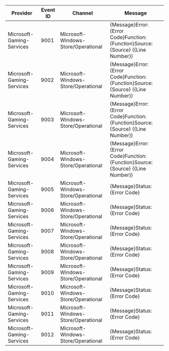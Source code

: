 Provider                   |  Event ID  |  Channel                              |  Message
---------------------------|------------|---------------------------------------|----------------------------------------------------------------------------------
Microsoft-Gaming-Services  |  9001      |  Microsoft-Windows-Store/Operational  |  {Message}Error: {Error Code}Function: {Function}Source: {Source} ({Line Number})
Microsoft-Gaming-Services  |  9002      |  Microsoft-Windows-Store/Operational  |  {Message}Error: {Error Code}Function: {Function}Source: {Source} ({Line Number})
Microsoft-Gaming-Services  |  9003      |  Microsoft-Windows-Store/Operational  |  {Message}Error: {Error Code}Function: {Function}Source: {Source} ({Line Number})
Microsoft-Gaming-Services  |  9004      |  Microsoft-Windows-Store/Operational  |  {Message}Error: {Error Code}Function: {Function}Source: {Source} ({Line Number})
Microsoft-Gaming-Services  |  9005      |  Microsoft-Windows-Store/Operational  |  {Message}Status: {Error Code}
Microsoft-Gaming-Services  |  9006      |  Microsoft-Windows-Store/Operational  |  {Message}Status: {Error Code}
Microsoft-Gaming-Services  |  9007      |  Microsoft-Windows-Store/Operational  |  {Message}Status: {Error Code}
Microsoft-Gaming-Services  |  9008      |  Microsoft-Windows-Store/Operational  |  {Message}Status: {Error Code}
Microsoft-Gaming-Services  |  9009      |  Microsoft-Windows-Store/Operational  |  {Message}Status: {Error Code}
Microsoft-Gaming-Services  |  9010      |  Microsoft-Windows-Store/Operational  |  {Message}Status: {Error Code}
Microsoft-Gaming-Services  |  9011      |  Microsoft-Windows-Store/Operational  |  {Message}Status: {Error Code}
Microsoft-Gaming-Services  |  9012      |  Microsoft-Windows-Store/Operational  |  {Message}Status: {Error Code}